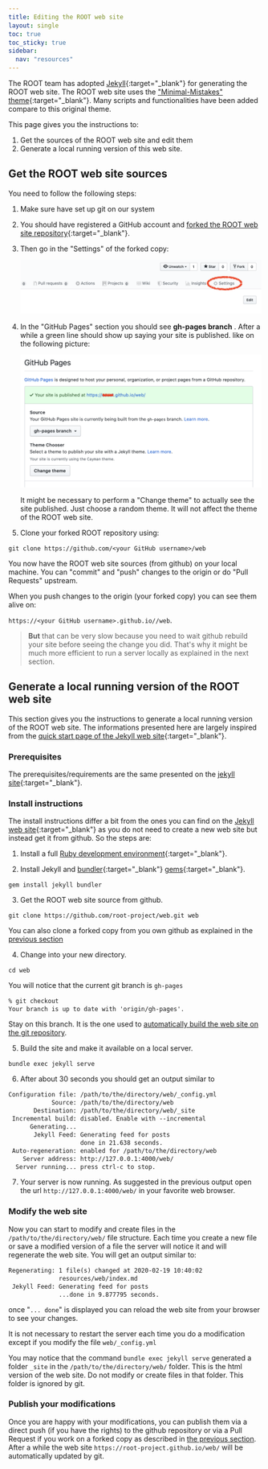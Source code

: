 ```yaml
---
title: Editing the ROOT web site
layout: single
toc: true
toc_sticky: true
sidebar:
  nav: "resources"
---
```


The ROOT team has adopted [Jekyll](https://jekyllrb.com/){:target="_blank"} for generating
the ROOT web site. The ROOT web site uses the ["Minimal-Mistakes" theme](https://mmistakes.github.io/minimal-mistakes/){:target="_blank"}.
Many scripts and functionalities have been added compare to this original theme.

This page gives you the instructions to:

1. Get the sources of the ROOT web site and edit them
2. Generate a local running version of this web site.

## Get the ROOT web site sources

You need to follow the following steps:

1. Make sure have set up git on our system
2. You should have registered a GitHub account and [forked the ROOT web site repository](https://github.com/root-project/web/fork){:target="_blank"}.
3. Then go in the "Settings" of the forked copy:

   ![](settings.png)

4. In the "GitHub Pages" section you should see
   **gh-pages branch** . After a while a green line should show up saying your site is published.
   like on the following picture:

   ![](gh-pages.png)

   It might be necessary to perform a "Change theme" to actually see the site published.
   Just choose a random theme. It will not affect the theme of the ROOT web site.

5. Clone your forked ROOT repository using:
```
git clone https://github.com/<your GitHub username>/web
```

You now have the ROOT web site sources (from github) on your local machine. You can
"commit" and "push" changes to the origin or do "Pull Requests" upstream.

When you push changes to the origin (your forked copy) you can see them alive on:

`https://<your GitHub username>.github.io//web`.

> **But**  that can be very slow because you need to wait github rebuild your site before
> seeing the change you did. That's why it might be much more efficient to run a server
> locally as explained in the next section.

## Generate a local running version of the ROOT web site

This section gives you the instructions to generate a local running version
of the ROOT web site. The informations presented here are largely inspired from the
[quick start page of the Jekyll web site](https://jekyllrb.com/docs/){:target="_blank"}.

### Prerequisites

The prerequisites/requirements are the same presented on the
[jekyll site](https://jekyllrb.com/docs/installation/#requirements){:target="_blank"}.

### Install instructions

The install instructions differ a bit from the ones you can find on the
[Jekyll web site](https://jekyllrb.com/docs/){:target="_blank"}
as you do not need to create a new web site but instead
get it from github. So the steps are:

1. Install a full [Ruby development environment](https://jekyllrb.com/docs/installation/){:target="_blank"}.

2. Install Jekyll and [bundler](https://jekyllrb.com/docs/ruby-101/#bundler){:target="_blank"} [gems](https://jekyllrb.com/docs/ruby-101/#gems){:target="_blank"}.
```
gem install jekyll bundler
```

3. Get the ROOT web site source from github.
```
git clone https://github.com/root-project/web.git web
```
You can also clone a forked copy from you own github as explained in the
[previous section](#get-the-root-web-site-sources)

4. Change into your new directory.
```
cd web
```
You will notice that the current git branch is `gh-pages`
```
% git checkout
Your branch is up to date with 'origin/gh-pages'.
```
Stay on this branch. It is the one used to [automatically build the web
site on the git repository](#publish-your-modifications).

5. Build the site and make it available on a local server.
```
bundle exec jekyll serve
```

6. After about 30 seconds you should get an output similar to
```
Configuration file: /path/to/the/directory/web/_config.yml
            Source: /path/to/the/directory/web
       Destination: /path/to/the/directory/web/_site
 Incremental build: disabled. Enable with --incremental
      Generating...
       Jekyll Feed: Generating feed for posts
                    done in 21.638 seconds.
 Auto-regeneration: enabled for /path/to/the/directory/web
    Server address: http://127.0.0.1:4000/web/
  Server running... press ctrl-c to stop.
```

7. Your server is now running. As suggested in the previous output open the url
`http://127.0.0.1:4000/web/`
in your favorite web browser.

### Modify the web site

Now you can start to modify and create files in the `/path/to/the/directory/web/`
file structure. Each time you create a new file or save a modified version of a file
the server will notice it and will regenerate the web site. You will get an output
similar to:
```
Regenerating: 1 file(s) changed at 2020-02-19 10:40:02
              resources/web/index.md
 Jekyll Feed: Generating feed for posts
              ...done in 9.877795 seconds.
```
once "`... done`" is displayed you can reload the web site from your browser to see your
changes.

It is not necessary to restart the server each time you do a modification except if you
modify the file `web/_config.yml`

You may notice that the command `bundle exec jekyll serve` generated a folder `_site` in
the `/path/to/the/directory/web/` folder. This is the html version of the web site. Do not
modify or create files in that folder. This folder is ignored by git.

### Publish your modifications

Once you are happy with your modifications, you can publish them via a direct push (if you have
the rights) to the github repository or via a Pull Request if you work on a forked copy as described
in [the previous section](#get-the-root-web-site-sources). After a while the web site
`https://root-project.github.io/web/` will be automatically updated by git.
